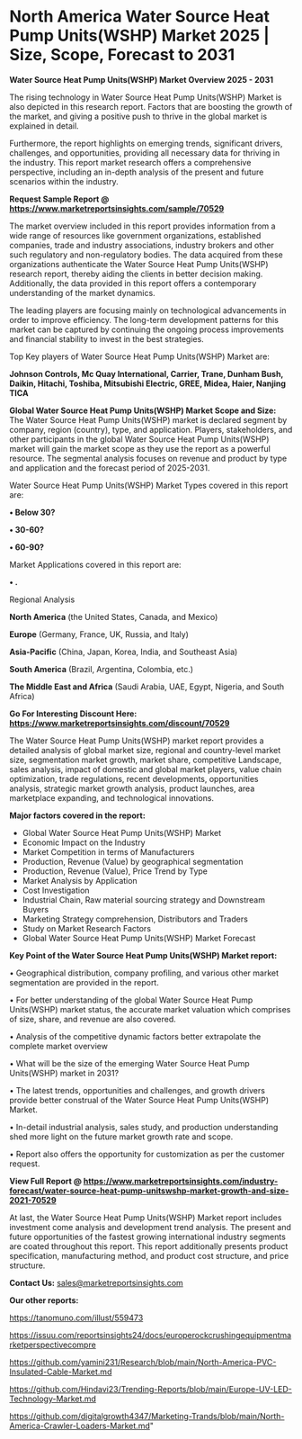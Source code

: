 # North America Water Source Heat Pump Units(WSHP) Market 2025 | Size, Scope, Forecast to 2031

<Strong> Water Source Heat Pump Units(WSHP) Market Overview 2025 - 2031</strong>

The rising technology in Water Source Heat Pump Units(WSHP) Market is also depicted in this research report. Factors that are boosting the growth of the market, and giving a positive push to thrive in the global market is explained in detail.

Furthermore, the report highlights on emerging trends, significant drivers, challenges, and opportunities, providing all necessary data for thriving in the industry. This report market research offers a comprehensive perspective, including an in-depth analysis of the present and future scenarios within the industry.

<strong>Request Sample Report @ <a href=https://www.marketreportsinsights.com/sample/70529>https://www.marketreportsinsights.com/sample/70529</a></strong>

The market overview included in this report provides information from a wide range of resources like government organizations, established companies, trade and industry associations, industry brokers and other such regulatory and non-regulatory bodies. The data acquired from these organizations authenticate the Water Source Heat Pump Units(WSHP) research report, thereby aiding the clients in better decision making. Additionally, the data provided in this report offers a contemporary understanding of the market dynamics.

The leading players are focusing mainly on technological advancements in order to improve efficiency. The long-term development patterns for this market can be captured by continuing the ongoing process improvements and financial stability to invest in the best strategies.

Top Key players of Water Source Heat Pump Units(WSHP) Market are:

<strong>Johnson Controls, Mc Quay International, Carrier, Trane, Dunham Bush, Daikin, Hitachi, Toshiba, Mitsubishi Electric, GREE, Midea, Haier, Nanjing TICA</strong>

<strong><b>Global Water Source Heat Pump Units(WSHP) Market Scope and Size:</b></strong>
The Water Source Heat Pump Units(WSHP) market is declared segment by company, region (country), type, and application. Players, stakeholders, and other participants in the global Water Source Heat Pump Units(WSHP) market will gain the market scope as they use the report as a powerful resource. The segmental analysis focuses on revenue and product by type and application and the forecast period of 2025-2031.

Water Source Heat Pump Units(WSHP) Market Types covered in this report are:

<strong>• Below 30?

• 30-60?

• 60-90?</strong>

Market Applications covered in this report are:

<strong>• .</strong> 

Regional Analysis

<strong>North America</strong> (the United States, Canada, and Mexico)

<strong>Europe</strong> (Germany, France, UK, Russia, and Italy)

<strong>Asia-Pacific</strong> (China, Japan, Korea, India, and Southeast Asia)

<strong>South America</strong> (Brazil, Argentina, Colombia, etc.)

<strong>The Middle East and Africa</strong> (Saudi Arabia, UAE, Egypt, Nigeria, and South Africa)

<strong>Go For Interesting Discount Here: <a href=https://www.marketreportsinsights.com/discount/70529>https://www.marketreportsinsights.com/discount/70529</a></strong>

The Water Source Heat Pump Units(WSHP) market report provides a detailed analysis of global market size, regional and country-level market size, segmentation market growth, market share, competitive Landscape, sales analysis, impact of domestic and global market players, value chain optimization, trade regulations, recent developments, opportunities analysis, strategic market growth analysis, product launches, area marketplace expanding, and technological innovations.

<strong><b>Major factors covered in the report:</b></strong>
<ul>
  <li>Global Water Source Heat Pump Units(WSHP) Market </li>
  <li>Economic Impact on the Industry</li>
  <li>Market Competition in terms of Manufacturers</li>
  <li>Production, Revenue (Value) by geographical segmentation</li>
  <li>Production, Revenue (Value), Price Trend by Type</li>
  <li>Market Analysis by Application</li>
  <li>Cost Investigation</li>
  <li>Industrial Chain, Raw material sourcing strategy and Downstream Buyers</li>
  <li>Marketing Strategy comprehension, Distributors and Traders</li>
  <li>Study on Market Research Factors</li>
  <li>Global Water Source Heat Pump Units(WSHP) Market Forecast</li>
</ul>

<strong><b>Key Point of the Water Source Heat Pump Units(WSHP) Market report:</b></strong>

• Geographical distribution, company profiling, and various other market segmentation are provided in the report.

• For better understanding of the global Water Source Heat Pump Units(WSHP) market status, the accurate market valuation which comprises of size, share, and revenue are also covered.

• Analysis of the competitive dynamic factors better extrapolate the complete market overview

• What will be the size of the emerging Water Source Heat Pump Units(WSHP) market in 2031?

• The latest trends, opportunities and challenges, and growth drivers provide better construal of the Water Source Heat Pump Units(WSHP) Market.

• In-detail industrial analysis, sales study, and production understanding shed more light on the future market growth rate and scope.

• Report also offers the opportunity for customization as per the customer request.

<strong><b>View Full Report @ <a href=https://www.marketreportsinsights.com/industry-forecast/water-source-heat-pump-unitswshp-market-growth-and-size-2021-70529>https://www.marketreportsinsights.com/industry-forecast/water-source-heat-pump-unitswshp-market-growth-and-size-2021-70529</a></b></strong>


At last, the Water Source Heat Pump Units(WSHP) Market report includes investment come analysis and development trend analysis. The present and future opportunities of the fastest growing international industry segments are coated throughout this report. This report additionally presents product specification, manufacturing method, and product cost structure, and price structure.

<strong>Contact Us:</strong>
sales@marketreportsinsights.com

<strong>Our other reports:</strong>

<a href=https://tanomuno.com/illust/559473>https://tanomuno.com/illust/559473</a>

<a href=https://issuu.com/reportsinsights24/docs/europerockcrushingequipmentmarketperspectivecompre>https://issuu.com/reportsinsights24/docs/europerockcrushingequipmentmarketperspectivecompre</a>

<a href=https://github.com/yamini231/Research/blob/main/North-America-PVC-Insulated-Cable-Market.md>https://github.com/yamini231/Research/blob/main/North-America-PVC-Insulated-Cable-Market.md</a>

<a href=https://github.com/Hindavi23/Trending-Reports/blob/main/Europe-UV-LED-Technology-Market.md>https://github.com/Hindavi23/Trending-Reports/blob/main/Europe-UV-LED-Technology-Market.md</a>

<a href=https://github.com/digitalgrowth4347/Marketing-Trands/blob/main/North-America-Crawler-Loaders-Market.md>https://github.com/digitalgrowth4347/Marketing-Trands/blob/main/North-America-Crawler-Loaders-Market.md</a>"
